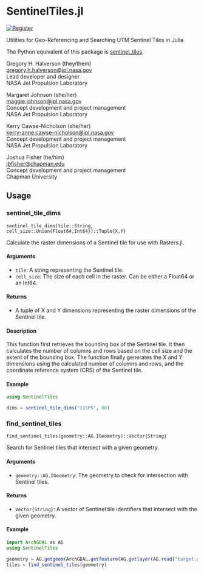 # SentinelTiles.jl

[![Register](https://juliahub.com/docs/Registrator/stable/assets/badge.svg)](https://juliahub.com/ui/Registrator)

Utilities for Geo-Referencing and Searching UTM Sentinel Tiles in Julia

The Python equivalent of this package is [sentinel_tiles](https://github.com/JPL-Evapotranspiration-Algorithms/sentinel_tiles).

Gregory H. Halverson (they/them)<br>
[gregory.h.halverson@jpl.nasa.gov](mailto:gregory.h.halverson@jpl.nasa.gov)<br>
Lead developer and designer<br>
NASA Jet Propulsion Laboratory

Margaret Johnson (she/her)<br>
[maggie.johnson@jpl.nasa.gov](mailto:maggie.johnson@jpl.nasa.gov)<br>
Concept development and project management<br>
NASA Jet Propulsion Laboratory

Kerry Cawse-Nicholson (she/her)<br>
[kerry-anne.cawse-nicholson@jpl.nasa.gov](mailto:kerry-anne.cawse-nicholson@jpl.nasa.gov)<br>
Concept development and project management<br>
NASA Jet Propulsion Laboratory

Joshua Fisher (he/him)<br>
[jbfisher@chapman.edu](mailto:jbfisher@chapman.edu)<br>
Concept development and project management<br>
Chapman University

## Usage

### sentinel_tile_dims

```
sentinel_tile_dims(tile::String, cell_size::Union{Float64,Int64})::Tuple{X,Y}
```

Calculate the raster dimensions of a Sentinel tile for use with Rasters.jl.

#### Arguments
- `tile`: A string representing the Sentinel tile.
- `cell_size`: The size of each cell in the raster. Can be either a Float64 or an Int64.

#### Returns
- A tuple of X and Y dimensions representing the raster dimensions of the Sentinel tile.

#### Description
This function first retrieves the bounding box of the Sentinel tile. It then calculates the number of columns and rows based on the cell size and the extent of the bounding box. The function finally generates the X and Y dimensions using the calculated number of columns and rows, and the coordinate reference system (CRS) of the Sentinel tile.

#### Example
```julia
using SentinelTiles

dims = sentinel_tile_dims("11SPS", 60)
```

### find_sentinel_tiles

```
find_sentinel_tiles(geometry::AG.IGeometry)::Vector{String}
```

Search for Sentinel tiles that intersect with a given geometry.

#### Arguments
- `geometry::AG.IGeometry`: The geometry to check for intersection with Sentinel tiles.

#### Returns
- `Vector{String}`: A vector of Sentinel tile identifiers that intersect with the given geometry.

#### Example
```julia
import ArchGDAL as AG
using SentinelTiles

geometry = AG.getgeom(ArchGDAL.getfeature(AG.getlayer(AG.read("target.geojson"), 0), 0))
tiles = find_sentinel_tiles(geometry)
```
